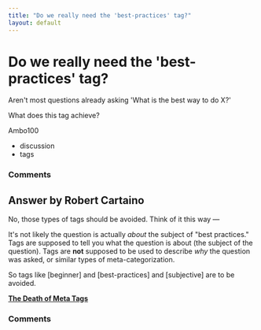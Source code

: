 ```yaml
---
title: "Do we really need the 'best-practices' tag?"
layout: default
---
```

Do we really need the 'best-practices' tag?
=====================
Aren't most questions already asking 'What is the best way to do X?'

What does this tag achieve?

Ambo100

<ul class="tags"><li class="tag">discussion</li><li class="tag">tags</li></ul>

### Comments ###


Answer by Robert Cartaino
----------------
No, those types of tags should be avoided. Think of it this way —

It's not likely the question is actually *about* the subject of "best
practices." Tags are supposed to tell you what the question is about
(the subject of the question). Tags are **not** supposed to be used to
describe *why* the question was asked, or similar types of
meta-categorization.

So tags like [beginner] and [best-practices] and [subjective] are to be
avoided.

[**The Death of Meta
Tags**](http://blog.stackoverflow.com/2010/08/the-death-of-meta-tags/)

### Comments ###

